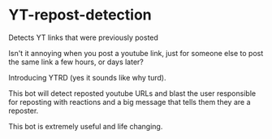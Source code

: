 # YT-repost-detection
 Detects YT links that were previously posted

Isn't it annoying when you post a youtube link, just for someone else to post the same link a few hours, or days later?

Introducing YTRD (yes it sounds like why turd). 

This bot will detect reposted youtube URLs and blast the user responsible for reposting with reactions and a big message that tells them they are a reposter.

This bot is extremely useful and life changing.